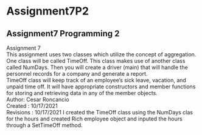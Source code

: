 # Assignment7P2
Assignment7 Programming 2
----------------------------------------------------------------------------------------
Assignment 7
<br>
This assignment uses two classes which utilize the concept of aggregation. One class will be called TimeOff. This class makes use of another class called NumDays. Then you will create a driver (main) that will handle the personnel records for a company and generate a report.
<br>
TimeOff class will keep track of an employee’s sick leave, vacation, and unpaid time off. It will have appropriate constructors and member functions for storing and retrieving data in any of the member objects.
<br>
Author: Cesar Roncancio
<br>
Created : 10/17/2021
<br>
Revisions : 10/17/2021 I created the TimeOff class using the NumDays clas for the hours and created Rich employee object and inputed the hours through a SetTimeOff method.

